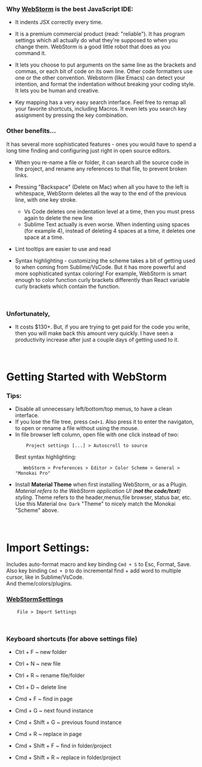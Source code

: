   
### Why [WebStorm](https://www.jetbrains.com/webstorm/) is the best JavaScript IDE:  
  
* It indents JSX correctly every time.  
  
* It is a premium commercial product (read: "reliable"). It has program settings which all actually do what they're supposed to when you change them. WebStorm is a good little robot that does as you command it.  
  
* It lets you choose to put arguments on the same line as the brackets and commas, or each bit of code on its own line. Other code formatters use one or the other convention. Webstorm (like Emacs) can detect your intention, and format the indentation without breaking your coding style. It lets you be human and creative.  
  
* Key mapping has a very easy search interface. Feel free to remap all your favorite shortcuts, including Macros. It even lets you search key assignment by pressing the key combination.  
  
  
### Other benefits...  
  
It has several more sophisticated features - ones you would have to spend a long time finding and configuring just right in open source editors.  
  
* When you re-name a file or folder, it can search all the source code in the project, and rename any references to that file, to prevent broken links.  
  
* Pressing "Backspace" (Delete on Mac) when all you have to the left is whitespace, WebStorm deletes all the way to the end of the previous line, with one key stroke.  
    * Vs Code deletes one indentation level at a time, then you must press again to delete the new line  
    * Sublime Text actually is even worse. When indenting using spaces (for example 4), instead of deleting 4 spaces at a time, it deletes one space at a time.  
  
* Lint tooltips are easier to use and read  
  
* Syntax highlighting - customizing the scheme takes a bit of getting used to when coming from Sublime/VsCode. But it has more powerful and more sophisticated syntax coloring! For example, WebStorm is smart enough to color function curly brackets differently than React variable curly brackets which contain the function.  
<br />  
  
### Unfortunately,  
* It costs $130+. But, if you are trying to get paid for the code you write, then you will make back this amount very quickly. I have seen a productivity increase after just a couple days of getting used to it.  
<br /><br />  
  
# Getting Started with WebStorm  
  
### Tips:  
* Disable all unnecessary left/bottom/top menus, to have a clean interface.  
* If you lose the file tree, press `Cmd+1`. Also press it to enter the navigaton, to open or rename a file without using the mouse.  
* In file browser left column, open file with one click instead of two:  
    ```  
        Project settings [...] > Autoscroll to source  
    ```  
     Best syntax highlighting:  
     ```  
        WebStorm > Preferences > Editor > Color Scheme > General > "Monokai Pro"  
    ```  
* Install **Material Theme** when first installing WebStorm, or as a Plugin. *Material refers to the WebStorm application UI (**not the code/text**) styling.* Theme refers to the header,menus,file browser, status bar, etc. Use this Material `One Dark` "Theme" to nicely match the Monokai "Scheme" above.  
<br /><br />  
  
# Import Settings:  
Includes auto-format macro and key binding `Cmd + S` to Esc, Format, Save.  
Also key binding `Cmd + D` to do incremental find + add word to multiple cursor, like in Sublime/VsCode.  
And theme/colors/plugins.  
  
### [WebStormSettings](/docs/assets/files/WebStormSettings.zip)  
```  
    File > Import Settings  
```  
<br />  
  
### Keyboard shortcuts (for above settings file)  
* Ctrl + F        ~ new folder  
* Ctrl + N        ~ new file  
* Ctrl + R        ~ rename file/folder  
* Ctrl + D        ~ delete line  
  
* Cmd + F           ~ find in page  
* Cmd + G           ~ next found instance  
* Cmd + Shift + G           ~ previous found instance  
  
* Cmd + R           ~ replace in page  
  
* Cmd + Shift + F       ~ find in folder/project  
* Cmd + Shift + R       ~ replace in folder/project  
  
  
 